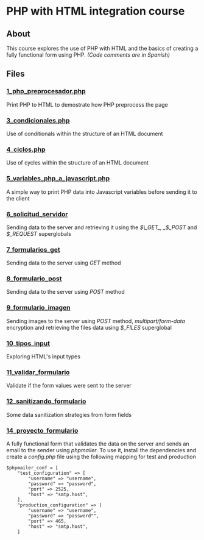# PHP with HTML integration course

## About

This course explores the use of PHP with HTML and the basics of creating a fully functional form using PHP. _(Code comments are in Spanish)_

## Files

### [1_php_preprocesador.php](1_php_preprocesador.php)

Print PHP to HTML to demostrate how PHP preprocess the page

### [3_condicionales.php](3_condicionales.php)

Use of conditionals within the structure of an HTML document

### [4_ciclos.php](4_ciclos.php)

Use of cycles within the structure of an HTML document

### [5_variables_php_a_javascript.php](5_variables_php_a_javascripts.php)

A simple way to print PHP data into Javascript variables before sending it to the client

### [6_solicitud_servidor](6_solicitud_servidor)

Sending data to the server and retrieving it using the _$\_GET_, _$\_POST_ and _$\_REQUEST_ superglobals

### [7_formularios_get](7_formularios_get)

Sending data to the server using _GET_ method

### [8_formulario_post](8_formulario_post)

Sending data to the server using _POST_ method

### [9_formulario_imagen](9_formulario_imagen)

Sending images to the server using _POST_ method, _multipart/form-data_ encryption and retrieving the files data using _$\_FILES_ superglobal

### [10_tipos_input](10_tipos_input)

Exploring HTML's input types

### [11_validar_formulario](11_validar_formulario)

Validate if the form values ​​were sent to the server

### [12_sanitizando_formulario](12_sanitizando_formulario)

Some data sanitization strategies from form fields

### [14_proyecto_formulario](14_proyecto_formulario)

A fully functional form that validates the data on the server and sends an email to the sender using _phpmailer_. To use it, install the dependencies and create a _config.php_ file using the following mapping for test and production

```
$phpmailer_conf = [
    "test_configuration" => [
        "username" => "username",
        "password" => "password",
        "port" => 2525,
        "host" => "smtp.host",
    ],
    "production_configuration" => [
        "username" => "username",
        "password" => "password"",
        "port" => 465,
        "host" => "smtp.host",
    ]
```
